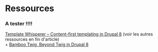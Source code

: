 # Ressources

### A tester !!!!&#x20;

[Template Whisperer – Content-first templating in Drupal 8](https://antistatique.net/blog/template-whisperer-content-first-templating-in-drupal-8) (voir les autres ressources en fin d'article)\
\+ [Bamboo Twig, Beyond Twig in Drupal 8](https://antistatique-website-2020.vercel.app/blog/bamboo-twig-beyond-twig-in-drupal-8)

